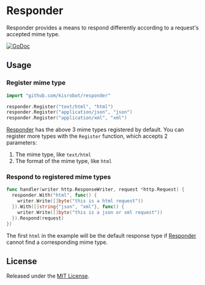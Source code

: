 # Responder

Responder provides a means to respond differently according to a request's accepted mime type.

[![GoDoc](https://godoc.org/github.com/kisrobot/responder?status.svg)](https://godoc.org/github.com/kisrobot/responder)

## Usage

### Register mime type

```go
import "github.com/kisrobot/responder"

responder.Register("text/html", "html")
responder.Register("application/json", "json")
responder.Register("application/xml", "xml")
```

[Responder](https://github.com/kisrobot/responder) has the above 3 mime types registered by default. You can register more types with the `Register` function, which accepts 2 parameters:

1. The mime type, like `text/html`
2. The format of the mime type, like `html`

### Respond to registered mime types

```go
func handler(writer http.ResponseWriter, request *http.Request) {
  responder.With("html", func() {
    writer.Write([]byte("this is a html request"))
  }).With([]string{"json", "xml"}, func() {
    writer.Write([]byte("this is a json or xml request"))
  }).Respond(request)
})
```

The first `html` in the example will be the default response type if [Responder](https://github.com/kisrobot/responder) cannot find a corresponding mime type.

## License

Released under the [MIT License](http://opensource.org/licenses/MIT).
